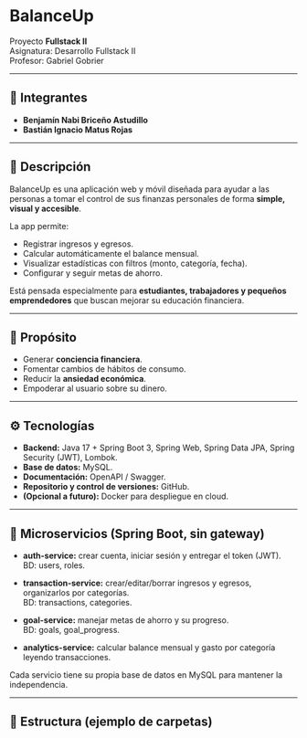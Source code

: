 # BalanceUp

Proyecto **Fullstack II**  
Asignatura: Desarrollo Fullstack II  
Profesor: Gabriel Gobrier

---

## 👥 Integrantes
- **Benjamín Nabi Briceño Astudillo**  
- **Bastián Ignacio Matus Rojas**

---

## 🚀 Descripción
BalanceUp es una aplicación web y móvil diseñada para ayudar a las personas a tomar el control de sus finanzas personales de forma **simple, visual y accesible**.  

La app permite:
- Registrar ingresos y egresos.
- Calcular automáticamente el balance mensual.
- Visualizar estadísticas con filtros (monto, categoría, fecha).
- Configurar y seguir metas de ahorro.

Está pensada especialmente para **estudiantes, trabajadores y pequeños emprendedores** que buscan mejorar su educación financiera.

---

## 🎯 Propósito
- Generar **conciencia financiera**.
- Fomentar cambios de hábitos de consumo.
- Reducir la **ansiedad económica**.
- Empoderar al usuario sobre su dinero.

---

## ⚙️ Tecnologías
- **Backend:** Java 17 + Spring Boot 3, Spring Web, Spring Data JPA, Spring Security (JWT), Lombok.  
- **Base de datos:** MySQL.  
- **Documentación:** OpenAPI / Swagger.  
- **Repositorio y control de versiones:** GitHub.  
- **(Opcional a futuro):** Docker para despliegue en cloud.

---

## 🧩 Microservicios (Spring Boot, sin gateway)
- **auth-service:** crear cuenta, iniciar sesión y entregar el token (JWT).  
  BD: users, roles.  

- **transaction-service:** crear/editar/borrar ingresos y egresos, organizarlos por categorías.  
  BD: transactions, categories.  

- **goal-service:** manejar metas de ahorro y su progreso.  
  BD: goals, goal_progress.  

- **analytics-service:** calcular balance mensual y gasto por categoría leyendo transacciones.

Cada servicio tiene su propia base de datos en MySQL para mantener la independencia.

---

## 📂 Estructura (ejemplo de carpetas)
